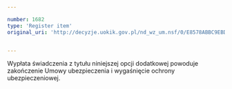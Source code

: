 ```yaml
---

number: 1682
type: 'Register item'
original_uri: 'http://decyzje.uokik.gov.pl/nd_wz_um.nsf/0/E8578ABBC9EBD5A8C125763F002F7D2C?OpenDocument'


---
```


Wypłata świadczenia z tytułu niniejszej opcji dodatkowej powoduje zakończenie Umowy ubezpieczenia i wygaśnięcie ochrony ubezpieczeniowej.
